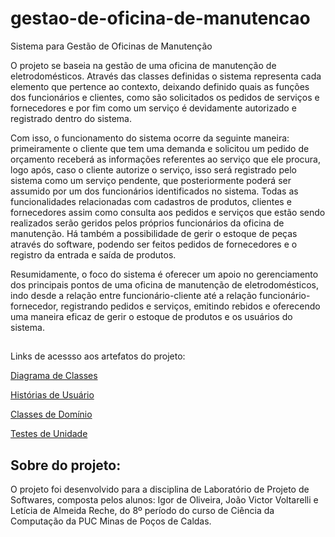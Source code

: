 ﻿# gestao-de-oficina-de-manutencao


Sistema para Gestão de Oficinas de Manutenção



O projeto se baseia na gestão de uma oficina de manutenção de eletrodomésticos. Através das classes definidas o sistema representa cada elemento que pertence ao contexto, deixando definido quais as funções dos funcionários e clientes, como são solicitados os pedidos de serviços e fornecedores e por fim como um serviço é devidamente autorizado e registrado dentro do sistema. 

Com isso, o funcionamento do sistema ocorre da seguinte maneira: primeiramente o cliente que tem uma demanda e solicitou um pedido de orçamento receberá as informações referentes ao serviço que ele procura, logo após, caso o cliente autorize o serviço, isso será registrado pelo sistema como um serviço pendente, que posteriormente poderá ser assumido por um dos funcionários identificados no sistema. Todas as funcionalidades relacionadas com cadastros de produtos, clientes e fornecedores assim como consulta aos pedidos e serviços que estão sendo realizados serão geridos pelos próprios funcionários da oficina de manutenção. Há também a possibilidade de gerir o estoque de peças através do software, podendo ser feitos pedidos de fornecedores e o registro da entrada e saída de produtos. 

Resumidamente, o foco do sistema é oferecer um apoio no gerenciamento dos principais pontos de uma oficina de manutenção de eletrodomésticos, indo desde a relação entre funcionário-cliente até a relação funcionário-fornecedor, registrando pedidos e serviços, emitindo rebidos e oferecendo uma maneira eficaz de gerir o estoque de produtos e os usuários do sistema.



## 

Links de acessso aos artefatos do projeto:


[Diagrama de Classes](https://github.com/leehreche/gestao-de-oficina-de-manutencao/blob/main/docs/Diagrama%20de%20Classes%20-%20Gest%C3%A3o%20de%20Oficina%20de%20Manuten%C3%A7%C3%A3o.pdf)

[Histórias de Usuário](https://github.com/leehreche/gestao-de-oficina-de-manutencao/issues)

[Classes de Domínio](https://github.com/leehreche/gestao-de-oficina-de-manutencao/tree/main/dom%C3%ADnio)

[Testes de Unidade](https://github.com/leehreche/gestao-de-oficina-de-manutencao/tree/main/testes)


## Sobre do projeto:
O projeto foi desenvolvido para a disciplina de Laboratório de Projeto de Softwares, composta pelos alunos: Igor de Oliveira, João Victor Voltarelli e Letícia de Almeida Reche, do 8º período do curso de Ciência da Computação da PUC Minas de Poços de Caldas.